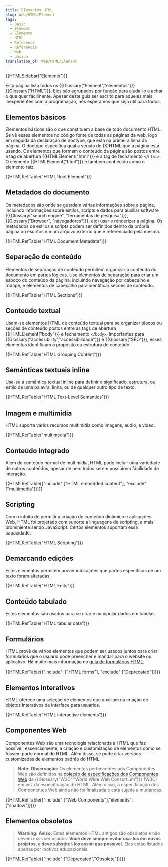 ```yaml
---
title: Elementos HTML
slug: Web/HTML/Element
tags:
  - Basic
  - Element
  - Elemento
  - HTML
  - Reference
  - Referencia
  - Web
  - básico
translation_of: Web/HTML/Element
---
```

{{HTMLSidebar("Elements")}}

Esta página lista todos os {{Glossary("Element","elementos")}} {{Glossary("HTML")}}. Eles são agrupados por função para ajuda-lo a achar o que quer fácilmente. Apesar deste guia ser escrito para aqueles mais inexperientes com a programação, nós esperamos que seja útil para todos.

## Elementos básicos

Elementos básicos são o que constituem a base de todo documento HTML. Se vê esses elementos no código fonte de todas as páginas da web, logo em seguida da declaração de doctype, que está na primeira linha da página. O doctype específica qual a versão de (X)HTML que a página está usando. Os elementos que formam o conteúdo da página são postos entre a tag de abertura {{HTMLElement("html")}} e a tag de fechamento `</html>`. O elemento {{HTMLElement("html")}} é também conhecido como o elemento raiz.

{{HTMLRefTable("HTML Root Element")}}

## Metadados do documento

Os metadados são onde se guardam várias informações sobre a página, incluindo informações sobre estilos, scripts e dados para auxiliar software ({{Glossary("search engine", "ferramentas de pesquisa")}}, {{Glossary("Browser", "navegadores")}}, etc) usar e renderizar a página. Os metadados de estilos e scripts podem ser definidos dentro da própria página ou escritos em um arquivo externo que é referênciado pela mesma.

{{HTMLRefTable("HTML Document Metadata")}}

## Separação de conteúdo

Elementos de separação de conteúdo permitem organizar o conteúdo do documento em partes lógicas. Use elementos de separação para criar um esboço do conteúdo da página, incluindo navegação por cabeçalho e rodapé, e elementos de cabeçalho para identificar seções de conteúdo.

{{HTMLRefTable("HTML Sections")}}

## Conteúdo textual

Usam-se elementos HTML de conteúdo textual para se organizar blocos ou seções de conteúdo postos entre as tags de abertura {{HTMLElement("body")}} e fechamento `</body>`. Importantes para {{Glossary("accessibility","accessibilidade")}} e {{Glossary("SEO")}}, esses elementos identificam o propósito ou estrutura do conteúdo.

{{HTMLRefTable("HTML Grouping Content")}}

## Semânticas textuais inline

Usa-se a semântica textual inline para definir o significado, estrutura, ou estilo de uma palavra, linha, ou de qualquer outro tipo de texto.

{{HTMLRefTable("HTML Text-Level Semantics")}}

## Imagem e multimídia

HTML suporta vários recursos multimídia como imagens, audio, e video.

{{HTMLRefTable("multimedia")}}

## Conteúdo integrado

Além do conteúdo normal de multimídia, HTML pode incluir uma variedade de outros conteúdos, apesar de nem todos serem possuírem fácilidade de interação.

{{HTMLRefTable({"include":["HTML embedded content"], "exclude":["multimedia"]})}}

## Scripting

Com o intuito de permitir a criação de conteúdo dinâmico e aplicações Web, HTML foi projetado com suporte a linguagens de scripting, a mais prominiente sendo JavaScript. Certos elementos suportam essa capacidade.

{{HTMLRefTable("HTML Scripting")}}

## Demarcando edições

Estes elementos permitem prover indicações que partes específicas de um texto foram alteradas.

{{HTMLRefTable("HTML Edits")}}

## Conteúdo tabulado

Estes elementos são usados para se criar e manipular dados em tabelas.

{{HTMLRefTable("HTML tabular data")}}

## Formulários

HTML provê de vários elementos que podem ser usados juntos para criar formulários que o usuário pode preencher e mandar para o website ou aplicativo. Há muito mais informação no [guia de formulários HTML](/pt-BR/docs/Web/Guide/HTML/Forms).

{{HTMLRefTable({"include": ["HTML forms"], "exclude":["Deprecated"]})}}

## Elementos interativos

HTML oferece uma seleção de elementos que auxiliam na criação de objetos interativos de interface para usuários.

{{HTMLRefTable("HTML interactive elements")}}

## Componentes Web

Componentes Web são uma tecnologia relacionada a HTML que faz possível, essencialmente, a criação e customização de elementos como se fossem parte normal do HTML. Além disso, se pode criar versões customizadas de elementos padrão do HTML.

> **Note:** **Observação:** Os elementos pertencentes aos Componentes Web são definidos na [coleção de especificações dos Componentes Web](https://www.w3.org/TR/components-intro/) da {{Glossary("W3C","World Wide Web Consortium")}} (W3C) em vez da específicação do HTML. Além disso, a especificação dos Componentes Web ainda não foi finalizada e está sujeita a mudanças.

{{HTMLRefTable({"include":["Web Components"],"elements":["shadow"]})}}

## Elementos obsoletos

> **Warning:** **Aviso:** Estes elementos HTML antigos são obsoletos e não devem mais ser usados. **Você deve sempre evitar usa-los em novos projetos, e deve substitui-los assim que possível.** Eles estão listados apenas por motivos educacionais.

{{HTMLRefTable({"include":["Deprecated","Obsolete"]})}}
